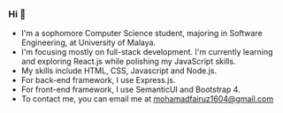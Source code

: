 ### Hi 👋

<!--
**fai1604/fai1604** is a ✨ _special_ ✨ repository because its `README.md` (this file) appears on your GitHub profile.

Here are some ideas to get you started:

- 🔭 I’m currently working on ...
- 🌱 I’m currently learning ...
- 👯 I’m looking to collaborate on ...
- 🤔 I’m looking for help with ...
- 💬 Ask me about ...
- 📫 How to reach me: ...
- 😄 Pronouns: ...
- ⚡ Fun fact: ...
-->

- I'm a sophomore Computer Science student, majoring in Software Engineering, at University of Malaya.
- I'm focusing mostly on full-stack development. I'm currently learning and exploring React.js while polishing my JavaScript skills.
- My skills include HTML, CSS, Javascript and Node.js.
- For back-end framework, I use Express.js. 
- For front-end framework, I use SemanticUI and Bootstrap 4.
- To contact me, you can email me at mohamadfairuz1604@gmail.com
